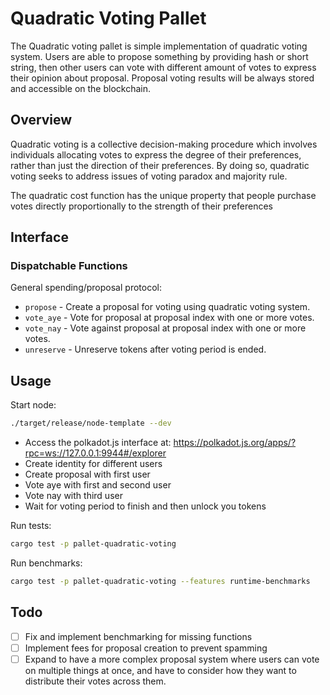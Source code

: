 # Quadratic Voting Pallet

The Quadratic voting pallet is simple implementation of quadratic voting system. 
Users are able to propose something by providing hash or short string, 
then other users can vote with different amount of votes to express their opinion about proposal. 
Proposal voting results will be always stored and accessible on the blockchain.

## Overview

Quadratic voting is a collective decision-making procedure which involves individuals 
allocating votes to express the degree of their preferences, rather than just the direction of their preferences. 
By doing so, quadratic voting seeks to address issues of voting paradox and majority rule.

The quadratic cost function has the unique property that people purchase votes directly proportionally
to the strength of their preferences

## Interface

### Dispatchable Functions

General spending/proposal protocol:
- `propose` - Create a proposal for voting using quadratic voting system.
- `vote_aye` - Vote for proposal at proposal index with one or more votes.
- `vote_nay` - Vote against proposal at proposal index with one or more votes.
- `unreserve` - Unreserve tokens after voting period is ended.

## Usage

Start node:
```sh
./target/release/node-template --dev
```
* Access the polkadot.js interface at: https://polkadot.js.org/apps/?rpc=ws://127.0.0.1:9944#/explorer
* Create identity for different users
* Create proposal with first user
* Vote aye with first and second user
* Vote nay with third user
* Wait for voting period to finish and then unlock you tokens

Run tests:
```sh
cargo test -p pallet-quadratic-voting
```

Run benchmarks:
```sh
cargo test -p pallet-quadratic-voting --features runtime-benchmarks
```

## Todo

- [ ] Fix and implement benchmarking for missing functions
- [ ] Implement fees for proposal creation to prevent spamming
- [ ] Expand to have a more complex proposal system where users can vote on multiple things at once, and have to consider how they want to distribute their votes across them.
